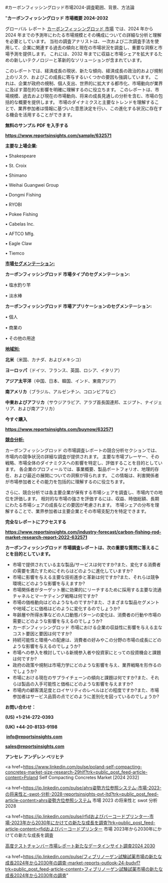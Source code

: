 #カーボンフィッシングロッド市場2024-調査範囲、背景、方法論

"<strong>カーボンフィッシングロッド 市場概要 2024-2032</strong>

グローバル レポート <a href=https://www.reportsinsights.com/sample/632571>カーボンフィッシングロッド 市場</a> では、2024 年から 2024 年までの予測年にわたる市場規模とその構成についての詳細な分析と理解を必要としています。 当社の調査アナリストは、一次および二次調査手法を使用して、企業に関連する過去の傾向と現在の市場状況を調査し、重要な洞察と市場予測を提供します。 これには、2032 年までに収益と市場シェアを拡大​​するための新しいテクノロジーと革新的なソリューションが含まれています。

このレポートでは、経済成長の現状、新たな傾向、経済成長の政治的および規制上のリスク、およびこの成長に寄与するいくつかの要因も強調しています。 これは、企業が政府の規制、個人支出、世界的に拡大する都市化、市場動向が業界に及ぼす潜在的な影響を明確に理解するのに役立ちます。 このレポートは、市場規模、過去および現在の市場動向、将来の成長見通しの分析を含む、市場の包括的な概要を提供します。 市場のダイナミクスと主要なトレンドを理解することで、業界参加者は情報に基づいた意思決定を行い、この進化する状況に存在する機会を活用することができます。

<strong><b>無料のサンプル PDF を入手する</b></strong>

<a href=https://www.reportsinsights.com/sample/632571><strong><u>https://www.reportsinsights.com/sample/632571</u></strong></a>

<strong>主要な上場企業:</strong>

• Shakespeare

• St. Croix

• Shimano

• Weihai Guangwei Group

• Dongmi Fishing

• RYOBI

• Pokee Fishing

• Cabelas Inc.

• AFTCO Mfg.

• Eagle Claw

• Tiemco

<strong><u>市場セグメンテーション</u></strong><strong><u>:</u></strong>

<strong>カーボンフィッシングロッド 市場タイプのセグメンテーション:</strong>

• 塩水釣り竿

• 淡水棒

<strong>カーボンフィッシングロッド 市場アプリケーションのセグメンテーション:</strong>

• 個人

• 商業の

• その他の用途

<strong><u>地域別</u></strong><strong><u>:</u></strong>

<strong>北米</strong>（米国、カナダ、およびメキシコ）

<strong>ヨーロッパ</strong>（ドイツ、フランス、英国、ロシア、イタリア）

<strong>アジア太平洋</strong>（中国、日本、韓国、インド、東南アジア）

<strong>南アメリカ</strong>（ブラジル、アルゼンチン、コロンビアなど）

<strong>中東およびアフリカ</strong>（サウジアラビア、アラブ首長国連邦、エジプト、ナイジェリア、および南アフリカ）

<strong>今すぐ購入</strong>

<a href=https://www.reportsinsights.com/buynow/632571><strong><u>https://www.reportsinsights.com/buynow/632571</u></strong></a>

<strong><u>競合分析:</u></strong>

カーボンフィッシングロッド の市場調査レポートの競合分析セクションでは、市場内の競争状況の詳細な調査が提供されます。 主要な市場プレーヤー、その戦略、市場全体のダイナミクスへの影響を特定し、評価することを目的としています。 各企業のプロフィールでは、事業概要、製品ポートフォリオ、地理的存在、および最近の展開についての洞察が得られます。 この情報は、利害関係者が市場参加者とその能力を包括的に理解するのに役立ちます。

さらに、競合分析では各主要企業が保有する市場シェアを調査し、市場内での地位を評価します。 相対的な市場の強さを評価するには、収益、時価総額、長期にわたる市場シェアの成長などの要因が考慮されます。 市場シェアの分布を理解することで、業界参加者は主要企業とその市場支配力を特定できます。

<strong>完全なレポートにアクセスする</strong>

<a href=https://www.reportsinsights.com/industry-forecast/carbon-fishing-rod-market-research-report-2022-632571><strong><u><b>https://www.reportsinsights.com/industry-forecast/carbon-fishing-rod-market-research-report-2022-632571</b></u></strong></a>

<strong><b>カーボンフィッシングロッド 市場調査レポートは、次の重要な質問に答えることを目的としています。</b></strong>
<ul>
  <li>市場で提供されている主な製品/サービスは何ですか?また、変化する消費者の需要を満たすためにそれらはどのように進化していますか?</li>
  <li>市場に影響を与える主要な技術進歩と革新は何ですか?また、それらは競争環境にどのような影響を与えますか?</li>
  <li>市場関係者がターゲット層に効果的にリーチするために採用する主要な流通チャネルとマーケティング戦略は何ですか?</li>
  <li>市場の価格動向はどのようなものですか?また、さまざまな製品セグメントや地域ごとに価格はどのように変化するのでしょうか?</li>
  <li>年齢層や所得水準などの人口動態パターンの変化は、消費者の行動や市場の需要にどのような影響を与えるのでしょうか?</li>
  <li>カーボンフィッシングロッド 市場における企業の収益性に影響を与える主なコスト要因と要因は何ですか?</li>
  <li>持続可能性と環境への配慮は、消費者の好みやこの分野の市場の成長にどのような影響を与えるのでしょうか?</li>
  <li>市場への参入を検討している新規参入者や投資家にとっての投資機会と課題は何ですか?</li>
  <li>政府の政策や規制は市場力学にどのような影響を与え、業界戦略を形作るのでしょうか?</li>
  <li>市場における現在のサプライチェーンの傾向と課題は何ですか?また、それらは製品の入手可能性と価格にどのような影響を与えますか?</li>
  <li>市場内の顧客満足度とロイヤリティのレベルはどの程度ですか?また、市場参加者はサービス品質の点でどのように差別化を図っているのでしょうか?</li>
</ul>
<strong>お問い合わせ：</strong>

<strong>(US) +1-214-272-0393</strong>

<strong>(UK) +44-20-8133-9198</strong>

<strong> </strong><a href=info@reportsinsights.com><strong><u>info@reportsinsights.com</u></strong></a>

<a href=sales@reportsinsights.com><strong><u>sales@reportsinsights.com</u></strong></a>

<strong>アンセレ アンデレン ベリヒテ</strong>

<a href=https://www.linkedin.com/pulse/poland-self-compacting-concretes-market-size-research-29hlf?trk=public_post_feed-article-content>Poland Self Compacting Concretes Market [2024 2032]</a>

<a href=https://jp.linkedin.com/pulse/ahrs姿勢方位参照システム-市場-2023-の将来性と-swot-分析-2028-reportsinsights-pvt-ltd?trk=public_post_feed-article-content>ahrs姿勢方位参照システム 市場 2023 の将来性と swot 分析 2028</a>

<a href=https://jp.linkedin.com/pulse/rfidおよびバーコードプリンター-市場-2023年から2030年にかけての新たな成長を調査?trk=public_post_feed-article-content>rfidおよびバーコードプリンター 市場 2023年から2030年にかけての新たな成長を調査</a>

<a href=https://www.linkedin.com/pulse/高度テストチャンバー市場レポート新たなデータインサイト調査2024-2030-community-market-research-zghwf/>高度テストチャンバー市場レポート新たなデータインサイト調査2024 2030</a>

<a href=https://jp.linkedin.com/pulse/フィブリノーゲン試験試薬市場の新たな成長2024年から2030年の調査-market-reports-outlook-24-budvf?trk=public_post_feed-article-content>フィブリノーゲン試験試薬市場の新たな成長2024年から2030年の調査</a>"
